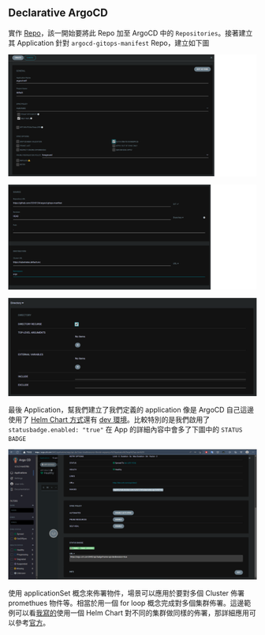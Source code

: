 ## Declarative ArgoCD

實作 [Repo](https://github.com/CCH0124/argocd-gitops-manifest)，該一開始要將此 Repo 加至 ArgoCD 中的 `Repositories`。接著建立其 Application 針對 `argocd-gitops-manifest` Repo，建立如下圖

![](images/argocd-self-app-general.png)

![](images/argocd-self-app-source-destination.png)

![](images/argocd-self-app-directory.png)


最後 Application，幫我們建立了我們定義的 application 像是 ArgoCD 自己這邊使用了 [Helm Chart 方式](https://github.com/CCH0124/argocd-gitops-manifest/blob/master/argocd/argocd.yaml)還有 [dev 環境](https://github.com/CCH0124/argocd-gitops-manifest/blob/master/application/dev.yaml)。比較特別的是我們啟用了 `statusbadge.enabled: "true"` 在 App 的詳細內容中會多了下圖中的 `STATUS BADGE`

![](images/argocd-self-status-badge.png)

使用 applicationSet 概念來佈署物件，場景可以應用於要對多個 Cluster 佈署 promethues 物件等。相當於用一個 for loop 概念完成對多個集群佈署。這邊範例可以看[我寫的](https://github.com/CCH0124/argocd-gitops-manifest/blob/master/application-set/stage-prod.yaml)使用一個 Helm Chart 對不同的集群做同樣的佈署，那詳細應用可以參考[官方](https://argo-cd.readthedocs.io/en/stable/operator-manual/applicationset/)。



